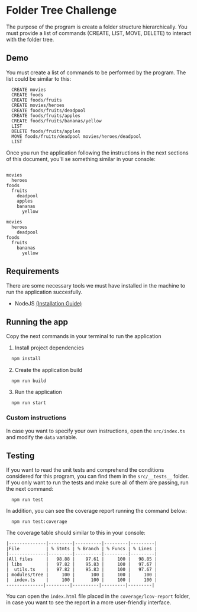 # Folder Tree Challenge

The purpose of the program is create a folder structure hierarchically. You must provide a list of commands (CREATE, LIST, MOVE, DELETE) to interact with the folder tree.

## Demo

You must create a list of commands to be performed by the program. The list could be similar to this:

```
  CREATE movies
  CREATE foods
  CREATE foods/fruits
  CREATE movies/heroes
  CREATE foods/fruits/deadpool
  CREATE foods/fruits/apples
  CREATE foods/fruits/bananas/yellow
  LIST
  DELETE foods/fruits/apples
  MOVE foods/fruits/deadpool movies/heroes/deadpool
  LIST
```

Once you run the application following the instructions in the next sections of this document, you'll se something similar in your console:

```

movies
  heroes
foods
  fruits
    deadpool
    apples
    bananas
      yellow

movies
  heroes
    deadpool
foods
  fruits
    bananas
      yellow
```

## Requirements

There are some necessary tools we must have installed in the machine to run the application succesfully.

- NodeJS [(Installation Guide)](https://nodejs.org/en)

## Running the app

Copy the next commands in your terminal to run the application

1. Install project dependencies

```js
  npm install
```

2. Create the application build

```
  npm run build
```

3. Run the application

```
  npm run start
```

### Custom instructions

In case you want to specify your own instructions, open the `src/index.ts` and modify the `data` variable.

## Testing

If you want to read the unit tests and comprehend the conditions considered for this program, you can find them in the `src/__tests__` folder. If you only want to run the tests and make sure all of them are passing, run the next command:

```
  npm run test
```

In addition, you can see the coverage report running the command below:

```
  npm run test:coverage
```

The coverage table should similar to this in your console:

```
|--------------|---------|----------|---------|---------|
|File          | % Stmts | % Branch | % Funcs | % Lines |
|--------------|---------|----------|---------|---------|
|All files     |   98.88 |    97.61 |     100 |   98.85 |
| libs         |   97.82 |    95.83 |     100 |   97.67 |
|  utils.ts    |   97.82 |    95.83 |     100 |   97.67 |
| modules/tree |     100 |      100 |     100 |     100 |
|  index.ts    |     100 |      100 |     100 |     100 |
--------------|---------|----------|---------|---------|
```

You can open the `index.html` file placed in the `coverage/lcov-report` folder, in case you want to see the report in a more user-friendly interface.
